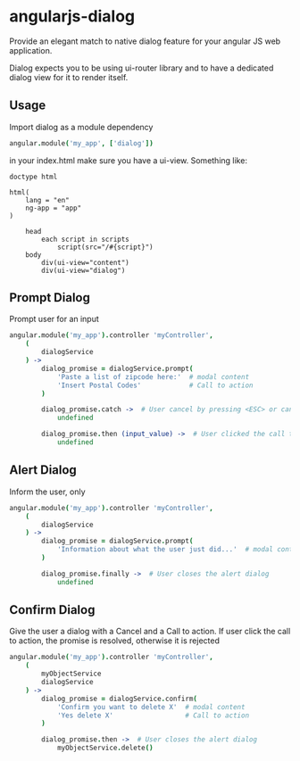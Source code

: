 # angularjs-dialog

Provide an elegant match to native dialog feature for your angular
JS web application.

Dialog expects you to be using ui-router library and to have a
dedicated dialog view for it to render itself.

## Usage

Import dialog as a module dependency

```coffee
angular.module('my_app', ['dialog'])
```

in your index.html make sure you have a ui-view. Something like:

```jade
doctype html

html(
    lang = "en"
    ng-app = "app"
)

    head
        each script in scripts
            script(src="/#{script}")
    body
        div(ui-view="content")
        div(ui-view="dialog")
```

## Prompt Dialog

Prompt user for an input

```coffee
angular.module('my_app').controller 'myController',
    (
        dialogService
    ) ->
        dialog_promise = dialogService.prompt(
            'Paste a list of zipcode here:'  # modal content
            'Insert Postal Codes'            # Call to action
        )

        dialog_promise.catch ->  # User cancel by pressing <ESC> or cancel
            undefined

        dialog_promise.then (input_value) ->  # User clicked the call to action
            undefined
```

## Alert Dialog

Inform the user, only

```coffee
angular.module('my_app').controller 'myController',
    (
        dialogService
    ) ->
        dialog_promise = dialogService.prompt(
            'Information about what the user just did...'  # modal content
        )

        dialog_promise.finally ->  # User closes the alert dialog
            undefined

```

## Confirm Dialog

Give the user a dialog with a Cancel and a Call to action. If user
click the call to action, the promise is resolved, otherwise it is
rejected

```coffee
angular.module('my_app').controller 'myController',
    (
        myObjectService
        dialogService
    ) ->
        dialog_promise = dialogService.confirm(
            'Confirm you want to delete X'  # modal content
            'Yes delete X'                  # Call to action
        )

        dialog_promise.then ->  # User closes the alert dialog
            myObjectService.delete()

```
